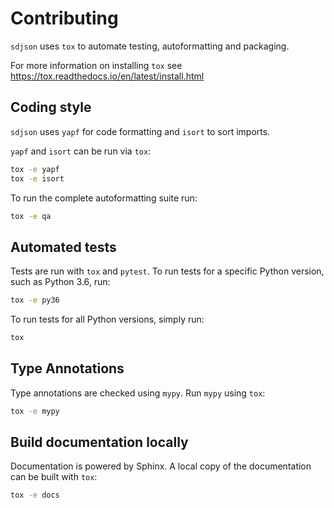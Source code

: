 <!--- This file based on https://github.com/PyGithub/PyGithub/blob/master/CONTRIBUTING.md --->
# Contributing

`sdjson` uses `tox` to automate testing, autoformatting and packaging.

For more information on installing `tox` see https://tox.readthedocs.io/en/latest/install.html

## Coding style

`sdjson` uses `yapf` for code formatting and `isort` to sort imports.

`yapf` and `isort` can be run via `tox`:
```bash
tox -e yapf
tox -e isort
```

To run the complete autoformatting suite run:
```bash
tox -e qa
```

## Automated tests

Tests are run with `tox` and `pytest`. To run tests for a specific Python version, such as Python 3.6, run:
```bash
tox -e py36
```

To run tests for all Python versions, simply run:
```bash
tox
```

## Type Annotations

Type annotations are checked using `mypy`. Run `mypy` using `tox`:
```bash
tox -e mypy
```

## Build documentation locally

Documentation is powered by Sphinx. A local copy of the documentation can be built with `tox`:
```bash
tox -e docs
```
